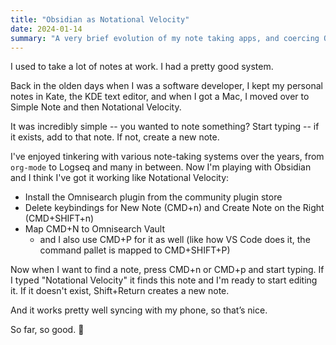 ```yaml
---
title: "Obsidian as Notational Velocity"
date: 2024-01-14
summary: "A very brief evolution of my note taking apps, and coercing Obsidian to emulate the golden days of 2008."
---
```


I used to take a lot of notes at work. I had a pretty good system.  

Back in the olden days when I was a software developer, I kept my personal notes in Kate, the KDE text editor, and when I got a Mac, I moved over to Simple Note and then Notational Velocity.

It was incredibly simple -- you wanted to note something? Start typing -- if it exists, add to that note. If not, create a new note.

I've enjoyed tinkering with various note-taking systems over the years, from `org-mode` to Logseq and many in between.  Now I'm playing with Obsidian and I think I've got it working like Notational Velocity: 

- Install the Omnisearch plugin from the community plugin store
- Delete keybindings for New Note (CMD+n) and Create Note on the Right (CMD+SHIFT+n)
- Map CMD+N to Omnisearch Vault 
	- and I also use CMD+P for it as well (like how VS Code does it, the command pallet is mapped to CMD+SHIFT+P)

Now when I want to find a note, press CMD+n or CMD+p and start typing. If I typed "Notational Velocity" it finds this note and I'm ready to start editing it.  If it doesn't exist, Shift+Return creates a new note.  

And it works pretty well syncing with my phone, so that’s nice. 

So far, so good. 🤞